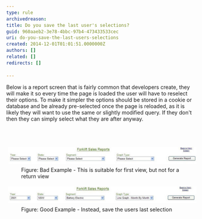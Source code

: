 ```yaml
---
type: rule
archivedreason: 
title: Do you save the last user's selections?
guid: 960aaeb2-3e78-4bbc-97b4-473433533cec
uri: do-you-save-the-last-users-selections
created: 2014-12-01T01:01:51.0000000Z
authors: []
related: []
redirects: []

---
```



<p>Below is a report screen that is fairly common that developers create, 
they will make it so every time the page is loaded the user will have to
 reselect their options. To make it simpler the options should be stored
 in a cookie or database and be already pre-selected once the page is 
reloaded, as it is likely they will want to use the same or slightly 
modified query. If they don't then they can simply select what they are 
after anyway.</p>
<br><excerpt class='endintro'></excerpt><br>
<dl class="badImage"><dt>
      <img alt="Sample Select" src="../../assets/SampleSelect.jpg" style="margin:5px;" />
   </dt><dd>Figure: Bad Example - This is suitable for first view, but not for a return view</dd></dl><dl class="goodImage"><dt>
      <img alt="Sample Select 2" src="../../assets/SampleSelect2.jpg" style="margin:5px;" />
   </dt><dd>Figure: Good Example - Instead, save the users last selection</dd></dl>


